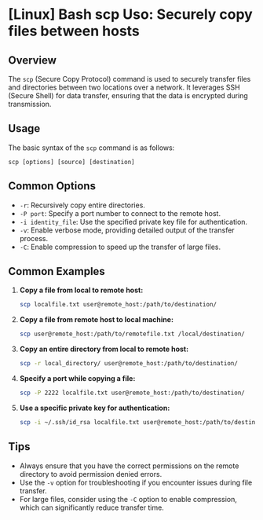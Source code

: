 # [Linux] Bash scp Uso: Securely copy files between hosts

## Overview
The `scp` (Secure Copy Protocol) command is used to securely transfer files and directories between two locations over a network. It leverages SSH (Secure Shell) for data transfer, ensuring that the data is encrypted during transmission.

## Usage
The basic syntax of the `scp` command is as follows:

```
scp [options] [source] [destination]
```

## Common Options
- `-r`: Recursively copy entire directories.
- `-P port`: Specify a port number to connect to the remote host.
- `-i identity_file`: Use the specified private key file for authentication.
- `-v`: Enable verbose mode, providing detailed output of the transfer process.
- `-C`: Enable compression to speed up the transfer of large files.

## Common Examples

1. **Copy a file from local to remote host:**
   ```bash
   scp localfile.txt user@remote_host:/path/to/destination/
   ```

2. **Copy a file from remote host to local machine:**
   ```bash
   scp user@remote_host:/path/to/remotefile.txt /local/destination/
   ```

3. **Copy an entire directory from local to remote host:**
   ```bash
   scp -r local_directory/ user@remote_host:/path/to/destination/
   ```

4. **Specify a port while copying a file:**
   ```bash
   scp -P 2222 localfile.txt user@remote_host:/path/to/destination/
   ```

5. **Use a specific private key for authentication:**
   ```bash
   scp -i ~/.ssh/id_rsa localfile.txt user@remote_host:/path/to/destination/
   ```

## Tips
- Always ensure that you have the correct permissions on the remote directory to avoid permission denied errors.
- Use the `-v` option for troubleshooting if you encounter issues during file transfer.
- For large files, consider using the `-C` option to enable compression, which can significantly reduce transfer time.
